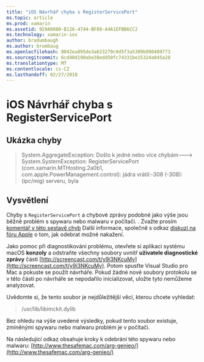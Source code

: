 ```yaml
---
title: "iOS Návrhář chyba s RegisterServicePort"
ms.topic: article
ms.prod: xamarin
ms.assetid: 929A0080-B126-4744-BF88-A4A1EFBB6CC2
ms.technology: xamarin-ios
author: bradumbaugh
ms.author: brumbaug
ms.openlocfilehash: 8042ea895de3a623279c9d5f3a5309b990489773
ms.sourcegitcommit: 6cd40d190abe38edd50fc74331be15324a845a28
ms.translationtype: MT
ms.contentlocale: cs-CZ
ms.lasthandoff: 02/27/2018
---
```

# <a name="ios-designer-error-with-registerserviceport"></a>iOS Návrhář chyba s RegisterServicePort

## <a name="sample-error"></a>Ukázka chyby
> System.AggregateException: Došlo k jedné nebo více chybám---> System.SystemException: RegisterServicePort (com.xamarin.MTHosting.2a0b1, com.apple.PowerManagement.control): jádra vrátil:-308 (-308): (ipc/mig) serveru, byla

## <a name="explanation"></a>Vysvětlení
Chyby s `RegisterServicePort` a chybové zprávy podobné jako výše jsou běžně problém s spywaru nebo malwaru v počítači. . Zvažte prosím [komentář v této sestavě chyb](https://bugzilla.xamarin.com/show_bug.cgi?id=21907#c4) Další informace, společně s odkaz [diskuzi na fóru Apple](https://discussions.apple.com/thread/5596008) o tom, jak odebrat možné nakažení. 

Jako pomoc při diagnostikování problému, otevřete si aplikaci systému macOS **konzoly** a odstraňte všechny soubory uvnitř **uživatele diagnostické zprávy** části [http://screencast.com/t/y9i3NKcuMy](http://screencast.com/t/y9i3NKcuMy). Potom spusťte Visual Studio pro Mac a pokuste se použít návrháře. Pokud žádné nové soubory protokolu se v této části po návrháře se nepodařilo inicializovat, uložte tyto nemůžeme analyzovat.  

Uvědomte si, že tento soubor je nejdůležitější věcí, kterou chcete vyhledat: 
> /usr/lib/libimckit.dylib

Bez ohledu na výše uvedené výsledky, pokud tento soubor existuje, zmíněnými spywaru nebo malwaru problém je v počítači.  

Na následující odkaz obsahuje kroky k odebrání této spywaru nebo malwaru: [http://www.thesafemac.com/arg-genieo/](http://www.thesafemac.com/arg-genieo/)  

